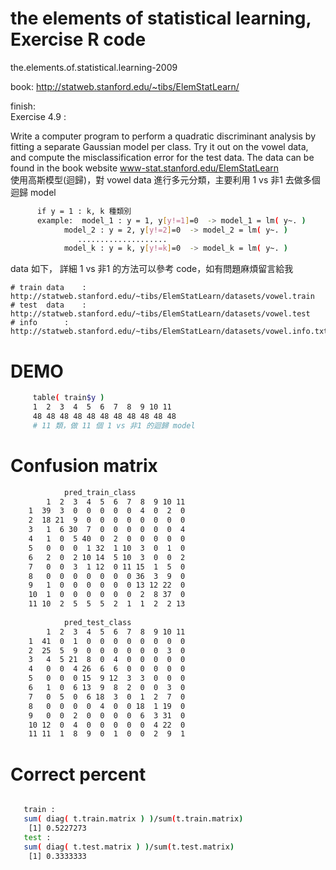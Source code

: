 # the elements of statistical learning, Exercise R code
the.elements.of.statistical.learning-2009

book: http://statweb.stanford.edu/~tibs/ElemStatLearn/

finish:<br>
Exercise 4.9 : <br>

Write a computer program to perform a quadratic discriminant
analysis by fitting a separate Gaussian model per class. Try it out on the
vowel data, and compute the misclassification error for the test data. The
data can be found in the book website www-stat.stanford.edu/ElemStatLearn <br>
使用高斯模型(迴歸)，對 vowel data 進行多元分類，主要利用 1 vs 非1 去做多個迴歸 model<br>
```sh
	  if y = 1 : k, k 種類別
	  example:	model_1 : y = 1, y[y!=1]=0	-> model_1 = lm( y~. )
	 		model_2 : y = 2, y[y!=2]=0	-> model_2 = lm( y~. )
	 		   ....................
	 		model_k : y = k, y[y!=k]=0	-> model_k = lm( y~. )
```
data 如下， 詳細 1 vs 非1 的方法可以參考 code，如有問題麻煩留言給我

	# train data 	: http://statweb.stanford.edu/~tibs/ElemStatLearn/datasets/vowel.train
	# test  data 	: http://statweb.stanford.edu/~tibs/ElemStatLearn/datasets/vowel.test
	# info		: http://statweb.stanford.edu/~tibs/ElemStatLearn/datasets/vowel.info.txt


 #  DEMO <br> 
```sh
	 table( train$y )
	 1  2  3  4  5  6  7  8  9 10 11 
	 48 48 48 48 48 48 48 48 48 48 48
	 # 11 類，做 11 個 1 vs 非1 的迴歸 model
```	
 #  Confusion matrix <br> 	
 
```sh
     		pred_train_class
  	    1  2  3  4  5  6  7  8  9 10 11
	1  39  3  0  0  0  0  0  4  0  2  0
	2  18 21  9  0  0  0  0  0  0  0  0
	3   1  6 30  7  0  0  0  0  0  0  4
	4   1  0  5 40  0  2  0  0  0  0  0
	5   0  0  0  1 32  1 10  3  0  1  0
	6   2  0  2 10 14  5 10  3  0  0  2
	7   0  0  3  1 12  0 11 15  1  5  0
	8   0  0  0  0  0  0  0 36  3  9  0
	9   1  0  0  0  0  0  0 13 12 22  0
	10  1  0  0  0  0  0  0  2  8 37  0
	11 10  2  5  5  5  2  1  1  2  2 13
	   
     		pred_test_class
  	    1  2  3  4  5  6  7  8  9 10 11
   	1  41  0  1  0  0  0  0  0  0  0  0
   	2  25  5  9  0  0  0  0  0  0  3  0
   	3   4  5 21  8  0  4  0  0  0  0  0
   	4   0  0  4 26  6  6  0  0  0  0  0
   	5   0  0  0 15  9 12  3  3  0  0  0
   	6   1  0  6 13  9  8  2  0  0  3  0
   	7   0  5  0  6 18  3  0  1  2  7  0
   	8   0  0  0  0  4  0  0 18  1 19  0
   	9   0  0  2  0  0  0  0  6  3 31  0
	10 12  0  4  0  0  0  0  0  4 22  0
   	11 11  1  8  9  0  1  0  0  2  9  1	   
```	 
 #  Correct percent <br> 
 ```sh

	train :
	sum( diag( t.train.matrix ) )/sum(t.train.matrix)
	 [1] 0.5227273	
	test : 
	sum( diag( t.test.matrix ) )/sum(t.test.matrix)
	 [1] 0.3333333	 
```		
	

	
	
	


